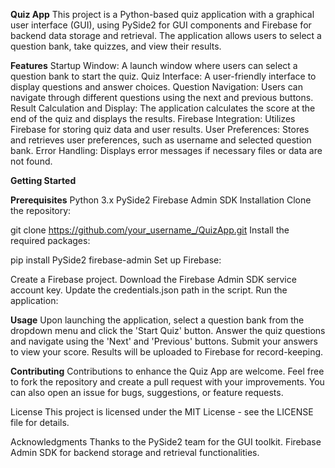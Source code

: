 **Quiz App**
This project is a Python-based quiz application with a graphical user interface (GUI), using PySide2 for GUI components and Firebase for backend data storage and retrieval. The application allows users to select a question bank, take quizzes, and view their results.

**Features**
Startup Window: A launch window where users can select a question bank to start the quiz.
Quiz Interface: A user-friendly interface to display questions and answer choices.
Question Navigation: Users can navigate through different questions using the next and previous buttons.
Result Calculation and Display: The application calculates the score at the end of the quiz and displays the results.
Firebase Integration: Utilizes Firebase for storing quiz data and user results.
User Preferences: Stores and retrieves user preferences, such as username and selected question bank.
Error Handling: Displays error messages if necessary files or data are not found.

**Getting Started**

**Prerequisites**
Python 3.x
PySide2
Firebase Admin SDK
Installation
Clone the repository:


git clone https://github.com/your_username_/QuizApp.git
Install the required packages:

pip install PySide2 firebase-admin
Set up Firebase:

Create a Firebase project.
Download the Firebase Admin SDK service account key.
Update the credentials.json path in the script.
Run the application:


**Usage**
Upon launching the application, select a question bank from the dropdown menu and click the 'Start Quiz' button. Answer the quiz questions and navigate using the 'Next' and 'Previous' buttons. Submit your answers to view your score. Results will be uploaded to Firebase for record-keeping.

**Contributing**
Contributions to enhance the Quiz App are welcome. Feel free to fork the repository and create a pull request with your improvements. You can also open an issue for bugs, suggestions, or feature requests.

License
This project is licensed under the MIT License - see the LICENSE file for details.

Acknowledgments
Thanks to the PySide2 team for the GUI toolkit.
Firebase Admin SDK for backend storage and retrieval functionalities.
